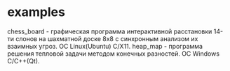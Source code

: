# examples
chess_board - графическая программа интерактивной расстановки 14-ти слонов на шахматной доске 8x8 с синхронным анализом их взаимных угроз. OC Linux(Ubuntu) C/X11.
heap_map - программа решения тепловой задачи методом конечных разностей. OC Windows C/C++(Qt).
